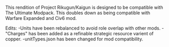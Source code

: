 This rendition of Project Rikugun/Kaigun is designed to be compatible with The Ultimate Modpack. This doubles down as being compatible with Warfare Expanded and Civ6 mod.

Edits:
  -Units have been rebalanced to avoid role overlap with other mods.
  -"Charges" has been added as a refinable strategic resource varient of copper.
  -unitTypes.json has been changed for mod compatibility.
